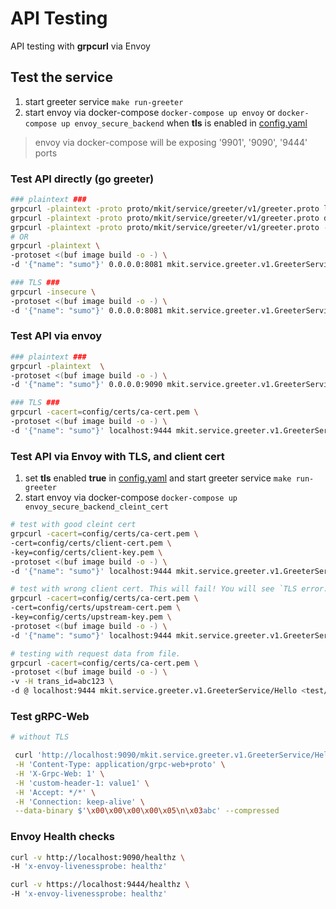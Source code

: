 # API Testing 

API testing with **grpcurl** via Envoy


## Test the service

1. start greeter service
   `make run-greeter`
2. start envoy via docker-compose
    `docker-compose up envoy` or `docker-compose up envoy_secure_backend` when **tls** is enabled in [config.yaml](/config/config.yaml)

> envoy via docker-compose will be exposing '9901', '9090', '9444' ports

### Test API directly (go greeter)
```bash
### plaintext ###
grpcurl -plaintext -proto proto/mkit/service/greeter/v1/greeter.proto list
grpcurl -plaintext -proto proto/mkit/service/greeter/v1/greeter.proto describe
grpcurl -plaintext -proto proto/mkit/service/greeter/v1/greeter.proto -d '{"name": "sumo"}' localhost:8081  mkit.service.greeter.v1.GreeterService/Hello
# OR 
grpcurl -plaintext \
-protoset <(buf image build -o -) \
-d '{"name": "sumo"}' 0.0.0.0:8081 mkit.service.greeter.v1.GreeterService/Hello

### TLS ###
grpcurl -insecure \
-protoset <(buf image build -o -) \
-d '{"name": "sumo"}' 0.0.0.0:8081 mkit.service.greeter.v1.GreeterService/Hello
```
### Test API via envoy
```bash
### plaintext ###
grpcurl -plaintext  \
-protoset <(buf image build -o -) \
-d '{"name": "sumo"}' 0.0.0.0:9090 mkit.service.greeter.v1.GreeterService/Hello

### TLS ###
grpcurl -cacert=config/certs/ca-cert.pem \
-protoset <(buf image build -o -) \
-d '{"name": "sumo"}' localhost:9444 mkit.service.greeter.v1.GreeterService/Hello
```

### Test API via Envoy with TLS, and client cert

1. set **tls** enabled **true** in [config.yaml](/config/config.yaml) and start greeter service
   `make run-greeter`
2. start envoy via docker-compose
    `docker-compose up envoy_secure_backend_cleint_cert`
    
```bash
# test with good cleint cert
grpcurl -cacert=config/certs/ca-cert.pem \
-cert=config/certs/client-cert.pem \
-key=config/certs/client-key.pem \
-protoset <(buf image build -o -) \
-d '{"name": "sumo"}' localhost:9444 mkit.service.greeter.v1.GreeterService/Hello

# test with wrong client cert. This will fail! You will see `TLS error:` in envoy logs
grpcurl -cacert=config/certs/ca-cert.pem \
-cert=config/certs/upstream-cert.pem \
-key=config/certs/upstream-key.pem \
-protoset <(buf image build -o -) \
-d '{"name": "sumo"}' localhost:9444 mkit.service.greeter.v1.GreeterService/Hello

# testing with request data from file.
grpcurl -cacert=config/certs/ca-cert.pem \
-protoset <(buf image build -o -) \
-v -H trans_id=abc123 \
-d @ localhost:9444 mkit.service.greeter.v1.GreeterService/Hello <test/echo-request.json
```

### Test gRPC-Web

```bash
# without TLS

 curl 'http://localhost:9090/mkit.service.greeter.v1.GreeterService/Hello' \
 -H 'Content-Type: application/grpc-web+proto' \
 -H 'X-Grpc-Web: 1' \
 -H 'custom-header-1: value1' \
 -H 'Accept: */*' \
 -H 'Connection: keep-alive' \
 --data-binary $'\x00\x00\x00\x00\x05\n\x03abc' --compressed
```

### Envoy Health checks

```bash
curl -v http://localhost:9090/healthz \
-H 'x-envoy-livenessprobe: healthz'

curl -v https://localhost:9444/healthz \
-H 'x-envoy-livenessprobe: healthz'
```
